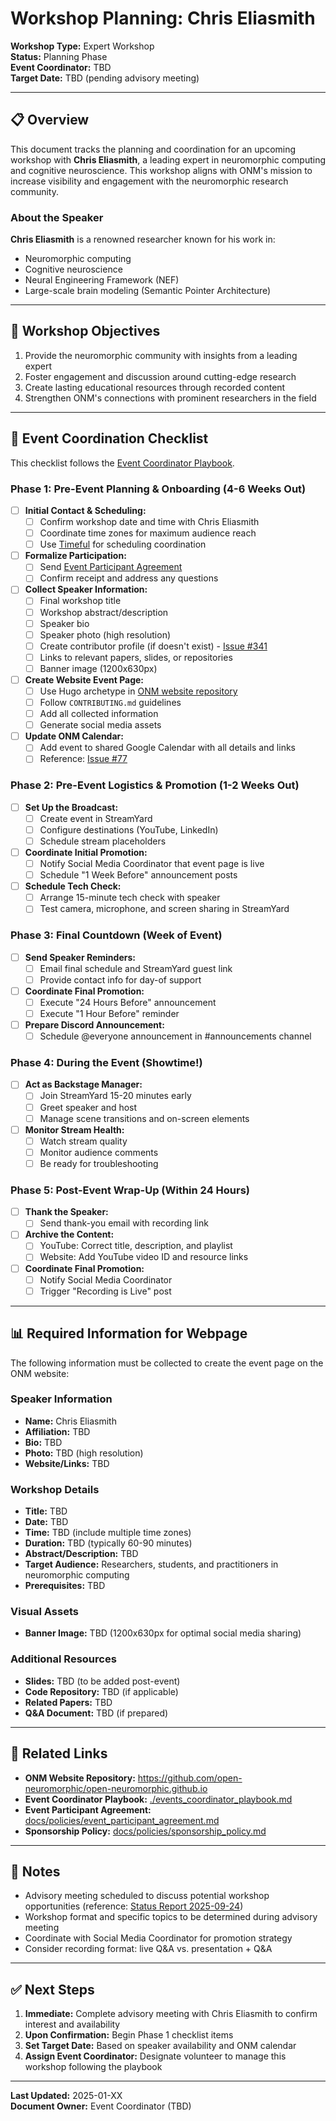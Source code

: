 # Workshop Planning: Chris Eliasmith

**Workshop Type:** Expert Workshop  
**Status:** Planning Phase  
**Event Coordinator:** TBD  
**Target Date:** TBD (pending advisory meeting)

---

## 📋 Overview

This document tracks the planning and coordination for an upcoming workshop with **Chris Eliasmith**, a leading expert in neuromorphic computing and cognitive neuroscience. This workshop aligns with ONM's mission to increase visibility and engagement with the neuromorphic research community.

### About the Speaker

**Chris Eliasmith** is a renowned researcher known for his work in:
- Neuromorphic computing
- Cognitive neuroscience
- Neural Engineering Framework (NEF)
- Large-scale brain modeling (Semantic Pointer Architecture)

---

## 🎯 Workshop Objectives

1. Provide the neuromorphic community with insights from a leading expert
2. Foster engagement and discussion around cutting-edge research
3. Create lasting educational resources through recorded content
4. Strengthen ONM's connections with prominent researchers in the field

---

## 📝 Event Coordination Checklist

This checklist follows the [Event Coordinator Playbook](./events_coordinator_playbook.md).

### Phase 1: Pre-Event Planning & Onboarding (4-6 Weeks Out)

- [ ] **Initial Contact & Scheduling:**
  - [ ] Confirm workshop date and time with Chris Eliasmith
  - [ ] Coordinate time zones for maximum audience reach
  - [ ] Use [Timeful](https://timeful.app/) for scheduling coordination
  
- [ ] **Formalize Participation:**
  - [ ] Send [Event Participant Agreement](https://github.com/open-neuromorphic/communications/blob/main/docs/policies/event_participant_agreement.md)
  - [ ] Confirm receipt and address any questions
  
- [ ] **Collect Speaker Information:**
  - [ ] Final workshop title
  - [ ] Workshop abstract/description
  - [ ] Speaker bio
  - [ ] Speaker photo (high resolution)
  - [ ] Create contributor profile (if doesn't exist) - [Issue #341](https://github.com/open-neuromorphic/open-neuromorphic.github.io/issues/341)
  - [ ] Links to relevant papers, slides, or repositories
  - [ ] Banner image (1200x630px)
  
- [ ] **Create Website Event Page:**
  - [ ] Use Hugo archetype in [ONM website repository](https://github.com/open-neuromorphic/open-neuromorphic.github.io)
  - [ ] Follow `CONTRIBUTING.md` guidelines
  - [ ] Add all collected information
  - [ ] Generate social media assets
  
- [ ] **Update ONM Calendar:**
  - [ ] Add event to shared Google Calendar with all details and links
  - [ ] Reference: [Issue #77](https://github.com/open-neuromorphic/communications/issues/77)

### Phase 2: Pre-Event Logistics & Promotion (1-2 Weeks Out)

- [ ] **Set Up the Broadcast:**
  - [ ] Create event in StreamYard
  - [ ] Configure destinations (YouTube, LinkedIn)
  - [ ] Schedule stream placeholders
  
- [ ] **Coordinate Initial Promotion:**
  - [ ] Notify Social Media Coordinator that event page is live
  - [ ] Schedule "1 Week Before" announcement posts
  
- [ ] **Schedule Tech Check:**
  - [ ] Arrange 15-minute tech check with speaker
  - [ ] Test camera, microphone, and screen sharing in StreamYard

### Phase 3: Final Countdown (Week of Event)

- [ ] **Send Speaker Reminders:**
  - [ ] Email final schedule and StreamYard guest link
  - [ ] Provide contact info for day-of support
  
- [ ] **Coordinate Final Promotion:**
  - [ ] Execute "24 Hours Before" announcement
  - [ ] Execute "1 Hour Before" reminder
  
- [ ] **Prepare Discord Announcement:**
  - [ ] Schedule @everyone announcement in #announcements channel

### Phase 4: During the Event (Showtime!)

- [ ] **Act as Backstage Manager:**
  - [ ] Join StreamYard 15-20 minutes early
  - [ ] Greet speaker and host
  - [ ] Manage scene transitions and on-screen elements
  
- [ ] **Monitor Stream Health:**
  - [ ] Watch stream quality
  - [ ] Monitor audience comments
  - [ ] Be ready for troubleshooting

### Phase 5: Post-Event Wrap-Up (Within 24 Hours)

- [ ] **Thank the Speaker:**
  - [ ] Send thank-you email with recording link
  
- [ ] **Archive the Content:**
  - [ ] YouTube: Correct title, description, and playlist
  - [ ] Website: Add YouTube video ID and resource links
  
- [ ] **Coordinate Final Promotion:**
  - [ ] Notify Social Media Coordinator
  - [ ] Trigger "Recording is Live" post

---

## 📊 Required Information for Webpage

The following information must be collected to create the event page on the ONM website:

### Speaker Information
- **Name:** Chris Eliasmith
- **Affiliation:** TBD
- **Bio:** TBD
- **Photo:** TBD (high resolution)
- **Website/Links:** TBD

### Workshop Details
- **Title:** TBD
- **Date:** TBD
- **Time:** TBD (include multiple time zones)
- **Duration:** TBD (typically 60-90 minutes)
- **Abstract/Description:** TBD
- **Target Audience:** Researchers, students, and practitioners in neuromorphic computing
- **Prerequisites:** TBD

### Visual Assets
- **Banner Image:** TBD (1200x630px for optimal social media sharing)

### Additional Resources
- **Slides:** TBD (to be added post-event)
- **Code Repository:** TBD (if applicable)
- **Related Papers:** TBD
- **Q&A Document:** TBD (if prepared)

---

## 🔗 Related Links

- **ONM Website Repository:** https://github.com/open-neuromorphic/open-neuromorphic.github.io
- **Event Coordinator Playbook:** [./events_coordinator_playbook.md](./events_coordinator_playbook.md)
- **Event Participant Agreement:** [docs/policies/event_participant_agreement.md](https://github.com/open-neuromorphic/communications/blob/main/docs/policies/event_participant_agreement.md)
- **Sponsorship Policy:** [docs/policies/sponsorship_policy.md](https://github.com/open-neuromorphic/communications/blob/main/docs/policies/sponsorship_policy.md)

---

## 📝 Notes

- Advisory meeting scheduled to discuss potential workshop opportunities (reference: [Status Report 2025-09-24](../../../status-reports/2025-09-24-justin-riddiough.md))
- Workshop format and specific topics to be determined during advisory meeting
- Coordinate with Social Media Coordinator for promotion strategy
- Consider recording format: live Q&A vs. presentation + Q&A

---

## ✅ Next Steps

1. **Immediate:** Complete advisory meeting with Chris Eliasmith to confirm interest and availability
2. **Upon Confirmation:** Begin Phase 1 checklist items
3. **Set Target Date:** Based on speaker availability and ONM calendar
4. **Assign Event Coordinator:** Designate volunteer to manage this workshop following the playbook

---

**Last Updated:** 2025-01-XX  
**Document Owner:** Event Coordinator (TBD)
